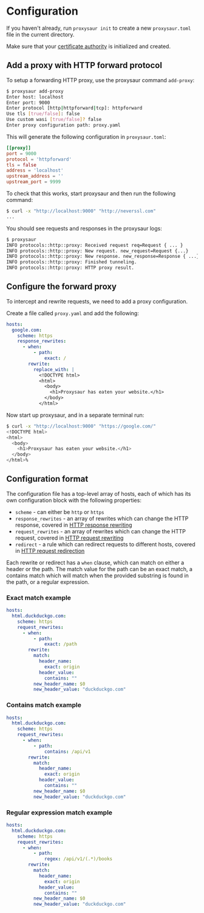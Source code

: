 # Configuration

If you haven't already, run `proxysaur init` to create a new `proxysaur.toml` file in the current directory.

Make sure that your [certificate authority](/ca.md) is initialized and created.

## Add a proxy with HTTP forward protocol

To setup a forwarding HTTP proxy, use the proxysaur command `add-proxy`:

```bash
$ proxysaur add-proxy
Enter host: localhost
Enter port: 9000
Enter protocol [http|httpforward|tcp]: httpforward
Use tls [true/false]: false
Use custom wasi [true/false]? false
Enter proxy configuration path: proxy.yaml
```

This will generate the following configuration in `proxysaur.toml`:

```toml
[[proxy]]
port = 9000
protocol = 'httpforward'
tls = false
address = 'localhost'
upstream_address = ''
upstream_port = 9999
```

To check that this works, start proxysaur and then run the following command:

```bash
$ curl -x "http://localhost:9000" "http://neverssl.com"
...
```

You should see requests and responses in the proxysaur logs:

```bash
$ proxysaur
INFO protocols::http::proxy: Received request req=Request { ... }
INFO protocols::http::proxy: New request. new_request=Request {...}
INFO protocols::http::proxy: New response. new_response=Response { ...}
INFO protocols::http::proxy: Finished tunneling. 
INFO protocols::http::proxy: HTTP proxy result. 
```

## Configure the forward proxy

To intercept and rewrite requests, we need to add a proxy configuration.

Create a file called `proxy.yaml` and add the following:

```yaml
hosts:
  google.com:
    scheme: https
    response_rewrites:
      - when:
          - path:
              exact: /
        rewrite:
          replace_with: |
            <!DOCTYPE html>
            <html>
              <body>
                <h1>Proxysaur has eaten your website.</h1>
              </body>
            </html>
```

Now start up proxysaur, and in a separate terminal run:

```bash
$ curl -x "http://localhost:9000" "https://google.com/"
<!DOCTYPE html>
<html>
  <body>
    <h1>Proxysaur has eaten your website.</h1>
  </body>
</html>% 
```

## Configuration format

The configuration file has a top-level array of hosts, each of which has its own configuration block with the following properties:

- `scheme` - can either be `http` or `https`
- `response_rewrites` - an array of rewrites which can change the HTTP response, covered in [HTTP response rewriting](./http_response_rewriting.md)
- `request_rewrites` - an array of rewrites which can change the HTTP request, covered in [HTTP request rewriting](./http_rewriting.md)
- `redirect` - a rule which can redirect requests to different hosts, covered in [HTTP request redirection](./http_redirection.md)

Each rewrite or redirect has a `when` clause, which can match on either a header or the path. The match value for the path can be an exact match, a contains match which will match when the provided substring is found in the path, or a regular expression.

### Exact match example

```yaml
hosts:
  html.duckduckgo.com:
    scheme: https
    request_rewrites:
      - when:
          - path:
              exact: /path
        rewrite:
          match:
            header_name:
              exact: origin
            header_value:
              contains: ""
          new_header_name: $0
          new_header_value: "duckduckgo.com" 
```

### Contains match example

```yaml
hosts:
  html.duckduckgo.com:
    scheme: https
    request_rewrites:
      - when:
          - path:
              contains: /api/v1
        rewrite:
          match:
            header_name:
              exact: origin
            header_value:
              contains: ""
          new_header_name: $0
          new_header_value: "duckduckgo.com" 
```

### Regular expression match example

```yaml
hosts:
  html.duckduckgo.com:
    scheme: https
    request_rewrites:
      - when:
          - path:
              regex: /api/v1/(.*)/books
        rewrite:
          match:
            header_name:
              exact: origin
            header_value:
              contains: ""
          new_header_name: $0
          new_header_value: "duckduckgo.com" 
```